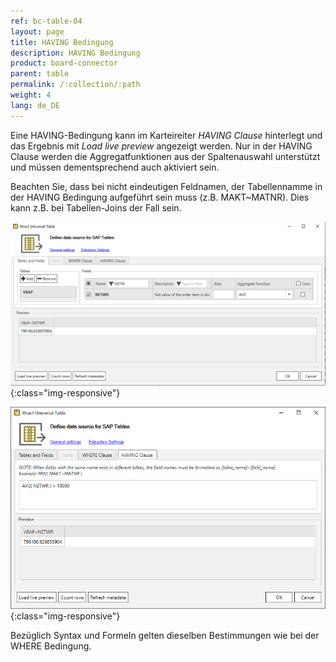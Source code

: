 ```yaml
---
ref: bc-table-04
layout: page
title: HAVING Bedingung
description: HAVING Bedingung
product: board-connector
parent: table
permalink: /:collection/:path
weight: 4
lang: de_DE
---
```


Eine HAVING-Bedingung kann im Karteireiter *HAVING Clause* hinterlegt und das Ergebnis mit *Load live preview* angezeigt werden. Nur in der HAVING Clause werden die Aggregatfunktionen aus der Spaltenauswahl unterstützt und müssen dementsprechend auch aktiviert sein. <br> 

Beachten Sie, dass bei nicht eindeutigen Feldnamen, der Tabellennamme in der HAVING Bedingung aufgeführt sein muss (z.B. MAKT~MATNR). Dies kann z.B. bei Tabellen-Joins der Fall sein.     

![Extraction-Settings-01](/img/content/xu/Table-Extraction-Having-Clause1.png){:class="img-responsive"}

![Extraction-Settings-01](/img/content/xu/Table-Extraction-Having-Clause2.png){:class="img-responsive"}

Bezüglich Syntax und Formeln gelten dieselben Bestimmungen wie bei der WHERE Bedingung. 
